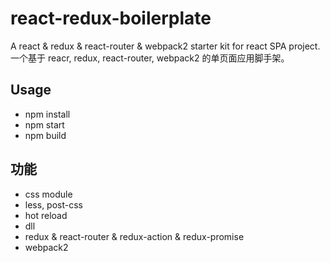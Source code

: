 # react-redux-boilerplate
A react & redux & react-router & webpack2 starter kit for react SPA project.
一个基于 reacr, redux, react-router, webpack2 的单页面应用脚手架。

## Usage

- npm install
- npm start 
- npm build


## 功能

- css module
- less, post-css
- hot reload
- dll
- redux & react-router & redux-action & redux-promise
- webpack2 